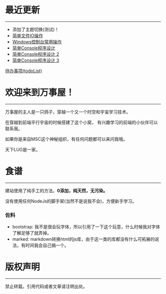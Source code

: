 # 最近更新
---
* 添加了主题切换(测试)！
* [简单文件IO操作](cpp1-1.md)
* [Windows控制台常用操作](cpp1-2.md)
* [简单Console程序设计](cpp1-3.md)
* [简单Console程序设计 2](cpp1-4.md)
* [简单Console程序设计 3](cpp1-5.md)

[待办事项(todoList)](todoList.md)

# 欢迎来到万事屋！
---
万事屋的主人是一只鸽子，穿越一个又一个时空和宇宙学习技术。

在穿越到前端平行宇宙的时候搭建了这个小窝，
有兴趣学习的前端的小伙伴可以联系我。

如果你是来自MSC这个神秘组织，有任何问题都可以来问我哦。

天下LUG是一家。

# 食谱
---
建站使用了纯手工的方法。**0添加，纯天然，无污染。**

没有使用任何NodeJs的脚手架(当然不是说我不会)，方便新手学习。

### 佐料
* bootstrap: 我不是很会玩字体，所以引用了一下这个玩意，什么时候我对字体了解足够了就弄掉。
* marked: markdown转换html的js库，由于这一类的库都没有什么可拓展的说法，有时间我会自己搞一个。

# 版权声明
---
禁止转载。引用代码或者文章请注明出处。